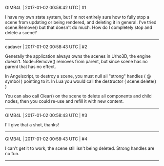 GIMB4L | 2017-01-02 00:58:42 UTC | #1

I have my own state system, but I'm not entirely sure how to fully stop a scene from updating or being rendered, and deleting it in general. I've tried scene.Remove() but that doesn't do much. How do I completely stop and delete a scene?

-------------------------

cadaver | 2017-01-02 00:58:43 UTC | #2

Generally the application always owns the scenes in Urho3D, the engine doesn't. Node::Remove() removes from parent, but since scene has no parent that has no effect.

In Angelscript, to destroy a scene, you must null all "strong" handles ( @ symbol ) pointing to it. In Lua you would call the destructor ( scene:delete() )

You can also call Clear() on the scene to delete all components and child nodes, then you could re-use and refill it with new content.

-------------------------

GIMB4L | 2017-01-02 00:58:43 UTC | #3

I'll give that a shot, thanks!

-------------------------

GIMB4L | 2017-01-02 00:58:43 UTC | #4

I can't get it to work, the scene still isn't being deleted. Strong handles are no fun.

-------------------------

